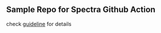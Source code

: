 ## Sample Repo for Spectra Github Action

check [guideline](https://github.com/spark63/spectra-github-action-sample/blob/main/spectra_guide_v2.6.1.pdf) for details

